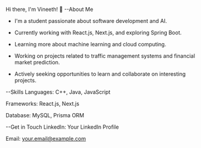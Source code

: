 Hi there, I'm Vineeth! 👋
--About Me
- I'm a student passionate about software development and AI.

- Currently working with React.js, Next.js, and exploring Spring Boot.

- Learning more about machine learning and cloud computing.

- Working on projects related to traffic management systems and financial market prediction.

- Actively seeking opportunities to learn and collaborate on interesting projects.

--Skills
Languages: C++, Java, JavaScript

Frameworks: React.js, Next.js

Database: MySQL, Prisma ORM

--Get in Touch
LinkedIn: Your LinkedIn Profile

Email: your.email@example.com
